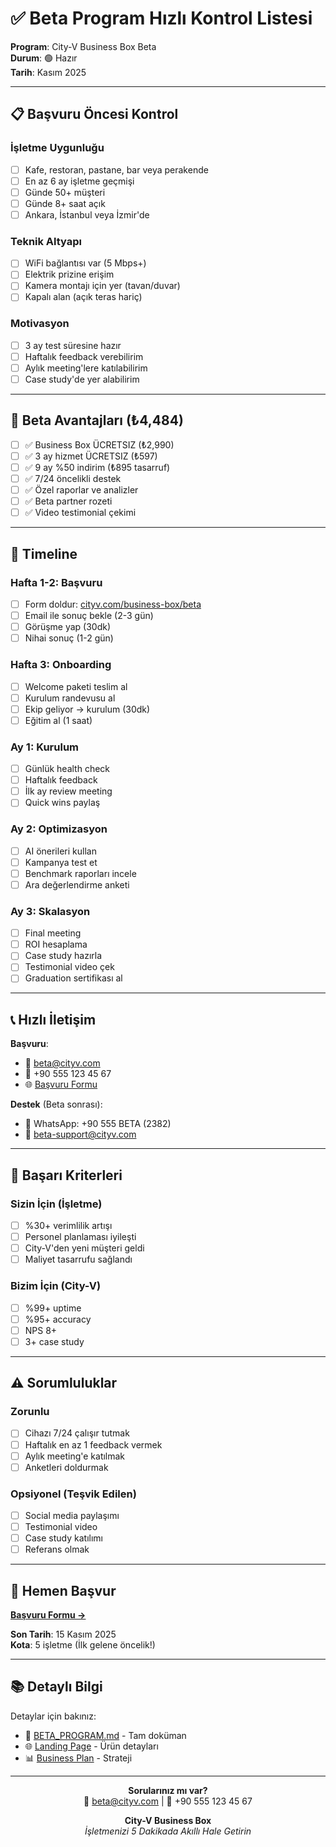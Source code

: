 # ✅ Beta Program Hızlı Kontrol Listesi

**Program**: City-V Business Box Beta  
**Durum**: 🟢 Hazır  
**Tarih**: Kasım 2025

---

## 📋 Başvuru Öncesi Kontrol

### İşletme Uygunluğu
- [ ] Kafe, restoran, pastane, bar veya perakende
- [ ] En az 6 ay işletme geçmişi
- [ ] Günde 50+ müşteri
- [ ] Günde 8+ saat açık
- [ ] Ankara, İstanbul veya İzmir'de

### Teknik Altyapı
- [ ] WiFi bağlantısı var (5 Mbps+)
- [ ] Elektrik prizine erişim
- [ ] Kamera montajı için yer (tavan/duvar)
- [ ] Kapalı alan (açık teras hariç)

### Motivasyon
- [ ] 3 ay test süresine hazır
- [ ] Haftalık feedback verebilirim
- [ ] Aylık meeting'lere katılabilirim
- [ ] Case study'de yer alabilirim

---

## 🎁 Beta Avantajları (₺4,484)

- [ ] ✅ Business Box ÜCRETSIZ (₺2,990)
- [ ] ✅ 3 ay hizmet ÜCRETSIZ (₺597)
- [ ] ✅ 9 ay %50 indirim (₺895 tasarruf)
- [ ] ✅ 7/24 öncelikli destek
- [ ] ✅ Özel raporlar ve analizler
- [ ] ✅ Beta partner rozeti
- [ ] ✅ Video testimonial çekimi

---

## 📅 Timeline

### Hafta 1-2: Başvuru
- [ ] Form doldur: [cityv.com/business-box/beta](http://localhost:3001/business-box/beta)
- [ ] Email ile sonuç bekle (2-3 gün)
- [ ] Görüşme yap (30dk)
- [ ] Nihai sonuç (1-2 gün)

### Hafta 3: Onboarding
- [ ] Welcome paketi teslim al
- [ ] Kurulum randevusu al
- [ ] Ekip geliyor → kurulum (30dk)
- [ ] Eğitim al (1 saat)

### Ay 1: Kurulum
- [ ] Günlük health check
- [ ] Haftalık feedback
- [ ] İlk ay review meeting
- [ ] Quick wins paylaş

### Ay 2: Optimizasyon
- [ ] AI önerileri kullan
- [ ] Kampanya test et
- [ ] Benchmark raporları incele
- [ ] Ara değerlendirme anketi

### Ay 3: Skalasyon
- [ ] Final meeting
- [ ] ROI hesaplama
- [ ] Case study hazırla
- [ ] Testimonial video çek
- [ ] Graduation sertifikası al

---

## 📞 Hızlı İletişim

**Başvuru**:
- 📧 beta@cityv.com
- 📱 +90 555 123 45 67
- 🌐 [Başvuru Formu](http://localhost:3001/business-box/beta)

**Destek** (Beta sonrası):
- 📱 WhatsApp: +90 555 BETA (2382)
- 📧 beta-support@cityv.com

---

## 🎯 Başarı Kriterleri

### Sizin İçin (İşletme)
- [ ] %30+ verimlilik artışı
- [ ] Personel planlaması iyileşti
- [ ] City-V'den yeni müşteri geldi
- [ ] Maliyet tasarrufu sağlandı

### Bizim İçin (City-V)
- [ ] %99+ uptime
- [ ] %95+ accuracy
- [ ] NPS 8+
- [ ] 3+ case study

---

## ⚠️ Sorumluluklar

### Zorunlu
- [ ] Cihazı 7/24 çalışır tutmak
- [ ] Haftalık en az 1 feedback vermek
- [ ] Aylık meeting'e katılmak
- [ ] Anketleri doldurmak

### Opsiyonel (Teşvik Edilen)
- [ ] Social media paylaşımı
- [ ] Testimonial video
- [ ] Case study katılımı
- [ ] Referans olmak

---

## 🚀 Hemen Başvur

**[Başvuru Formu →](http://localhost:3001/business-box/beta)**

**Son Tarih**: 15 Kasım 2025  
**Kota**: 5 işletme (İlk gelene öncelik!)

---

## 📚 Detaylı Bilgi

Detaylar için bakınız:
- 📄 [BETA_PROGRAM.md](./BETA_PROGRAM.md) - Tam doküman
- 🌐 [Landing Page](http://localhost:3001/business-box) - Ürün detayları
- 📊 [Business Plan](./LANSMAN_HAZIRLIK.md) - Strateji

---

<div align="center">

**Sorularınız mı var?**  
📧 beta@cityv.com | 📱 +90 555 123 45 67

**City-V Business Box**  
_İşletmenizi 5 Dakikada Akıllı Hale Getirin_

</div>
